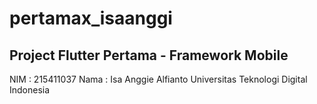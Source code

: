 # pertamax_isaanggi

## Project Flutter Pertama - Framework Mobile

NIM    : 215411037
Nama   : Isa Anggie Alfianto
Universitas Teknologi Digital Indonesia